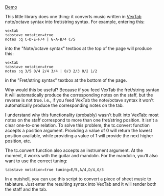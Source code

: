 [Demo](http://dave-kennedy.github.io/TabConverter)

This little library does one thing: it converts music written in [VexTab](http://vexflow.com) note/octave syntax into
fret/string syntax. For example, entering this:

    vextab
    tabstave notation=true
    notes :q C-D-E-F/4 | G-A-B/4 C/5

into the "Note/octave syntax" textbox at the top of the page will produce this:

    vextab
    tabstave notation=true
    notes :q 3/5 0/4 2/4 3/4 | 0/3 2/3 0/2 1/2

in the "Fret/string syntax" textbox at the bottom of the page.

Why would this be useful? Because if you feed VexTab the fret/string syntax it will automatically produce the
corresponding notes on the staff, but the reverse is not true. i.e., if you feed VexTab the note/octave syntax it won't
automatically produce the corresponding notes on the tab.

I understand why this functionality (probably) wasn't built into VexTab: most notes on the staff correspond to more
than one fret/string position. It isn't a clear one-to-one relation. To solve this problem, the tc.convert function
accepts a position argument. Providing a value of 0 will return the lowest position available, while providing a value
of 1 will provide the next higher position, etc.

The tc.convert function also accepts an instrument argument. At the moment, it works with the guitar and mandolin. For
the mandolin, you'll also want to use the correct tuning:

    tabstave notation=true tuning=E/5,A/4,D/4,G/3

In a nutshell, you can use this script to convert a piece of sheet music to tablature. Just enter the resulting syntax
into VexTab and it will render both the staff and the tab.
